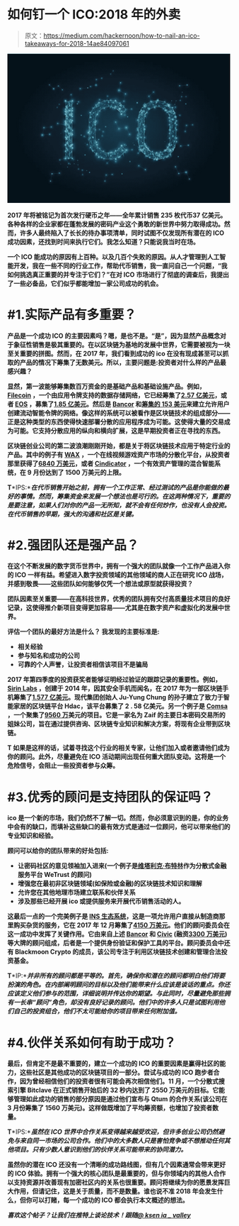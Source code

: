 # 如何钉一个 ICO:2018 年的外卖

> 原文：<https://medium.com/hackernoon/how-to-nail-an-ico-takeaways-for-2018-14ae84097061>

![](img/29d41d5f13f17f3c3aea5d2e9c233378.png)

**2017 年将被铭记为首次发行硬币之年——全年累计销售 235 枚代币**[](https://www.coinschedule.com/stats.html)****37 亿美元。各种各样的企业家都在蓬勃发展的密码产业这个勇敢的新世界中努力取得成功。然而，许多人最终陷入了长长的待办事项清单，同时试图不仅发现所有潜在的 ICO 成功因素，还找到时间来执行它们。我怎么知道？只能说我当时在场。****

**一个 ICO 能成功的原因有上百种。以及几百个失败的原因。从人才管理到人工智能开发，我在一些不同的行业工作，帮助代币销售，我一直问自己一个问题，“我如何挑选真正重要的并专注于它们？”在对 ICO 市场进行了彻底的调查后，我提出了一些必备品，它们似乎都能增加一家公司成功的机会。**

# **#1.实际产品有多重要？**

**产品是一个成功 ICO 的主要因素吗？嗯，是也不是。“是”，因为显然产品概念对于象征性销售是极其重要的。在以区块链为基地的发展中世界，它需要被视为一块至关重要的拼图。然而，在 2017 年，我们看到成功的 ico 在没有现成甚至可以抓取的产品的情况下筹集了无数美元。所以，主要问题是:投资者对什么样的产品最感兴趣？**

**显然，第一波能够筹集数百万资金的是基础产品和基础设施产品。例如， [Filecoin](https://filecoin.io) ，一个由应用令牌支持的数据存储网络，它已经筹集了[2.57 亿美元](https://www.forbes.com/sites/mariyayao/2017/10/09/demystifying-icos-the-good-the-bad-and-the-ugly/#309acec27e9a)，或者 [EOS](https://eos.io) ，募集了[1.85 亿美元](https://cointelegraph.com/news/the-biggest-icos-overview)。然后是 [Bancor](https://www.bancor.network/discover) 和[筹集的 153 美元](https://cointelegraph.com/news/the-biggest-icos-overview)来建立允许用户创建流动智能令牌的网络。像这样的系统可以被看作是区块链技术的组成部分——正是这种类型的东西使得快速部署分散的应用程序成为可能。这使得大量的交易成为可能。它支持分散应用的纵向和横向扩展，这是早期投资者正在寻找的东西。**

**区块链创业公司的第二波浪潮刚刚开始，都是关于将区块链技术应用于特定行业的产品。其中的例子有 [WAX](https://wax.io) ，一个在线视频游戏资产市场的分散化平台，从投资者那里获得了[6840 万美元](https://www.icodata.io/ICO/completed)，或者 [Cindicator](https://cointelegraph.com/news/tapping-into-mental-assets-of-individuals-propels-hybrid-intelligence-to-new-heights) ，一个有效资产管理的混合智能系统，在 9 月份达到了 1500 万美元的上限。**

**T***IPS:****在代币销售开始之前，拥有一个工作正常、经过测试的产品是你能做的最好的事情。然而，筹集资金来发展一个想法也是可行的。在这两种情况下，重要的是要注意，如果人们对你的产品一无所知，就不会有任何炒作，也没有人会投资。在代币销售的早期，强大的沟通和社区是关键。***

# **#2.强团队还是强产品？**

**在这个不断发展的数字货币世界中，拥有一个强大的团队就像一个工作产品进入你的 ICO 一样有益。希望进入数字投资领域的其他领域的商人正在研究 ICO 战场，并感到敬畏——这些团队如何能够仅凭一个想法或原型就获得投资？**

**团队因素至关重要——在高科技世界，优秀的团队拥有交付高质量技术项目的良好记录，这使得推介新项目变得更加容易——尤其是在数字资产和虚拟化的发展中世界。**

**评估一个团队的最好方法是什么？
我发现的主要标准是:**

*   **相关经验**
*   **参与知名和成功的公司**
*   **可靠的个人声誉，让投资者相信该项目不是骗局**

**2017 年第四季度的投资获奖者能够证明经过验证的跟踪记录的重要性。例如， [Sirin Labs](https://sirinlabs.com) ，创建于 2014 年，因其安全手机而闻名，在 2017 年为一部区块链手机筹集了[1.577 亿美元](https://venturebeat.com/2017/12/27/sirin-labs-raises-157-8m-in-ico-to-accelerate-development-of-its-finney-blockchain-phones-and-pcs/)。现代集团创始人 Ju-Yung Chung 的孙子建立了致力于智能家居的区块链平台 Hdac，该平台募集了 2 . 58 亿美元。另一个例子是 [Comsa](https://comsa.io/en/) ，一个聚集了[9560 万](https://comsa.io/en/54418.html)美元的项目。它是一家名为 Zaif 的主要日本密码交易所的姐妹公司，旨在通过提供咨询、区块链专业知识和解决方案，将现有企业带到区块链。**

**T 如果是这样的话，试着寻找这个行业的相关专家，让他们加入或者邀请他们成为你的顾问。此外，尽量避免在 ICO 活动期间出现任何重大团队变动。这将是一个危险信号，会阻止一些投资者参与众筹。**

# **#3.优秀的顾问是支持团队的保证吗？**

**ico 是一个新的市场，我们仍然不了解一切。然而，你必须意识到的是，你的业务中会有的缺口，而填补这些缺口的最有效方式是通过一位顾问，他可以带来他们的专业知识和经验。**

**顾问可以给你的团队带来的好处包括:**

*   **让密码社区的意见领袖加入进来(一个例子是[维塔利克·布特林](https://twitter.com/VitalikButerin/status/916856310917824513)作为分散式金融服务平台 WeTrust 的顾问)**
*   **增强您在最初非区块链领域(如保险或金融)的区块链技术知识和理解**
*   **允许您在其他地理市场建立联系和伙伴关系**
*   **涉及那些已经开展 ico 或提供服务来开展代币销售活动的人。**

**这最后一点的一个完美例子是 [INS 生态系统](https://ins.world)，这是一项允许用户直接从制造商那里购买杂货的服务，它在 2017 年 12 月筹集了[4150 万美元](https://blog.ins.world/ins-ecosystem-token-sale-results-20a613cb566c)。他们的顾问委员会在这一成功中发挥了关键作用。它由来自上述 [Bancor](https://www.bancor.network/#/) 和 [Civic](https://www.civic.com) (融资[3300 万美元](https://www.reuters.com/article/us-civic-blockchain-token/civic-sells-33-million-in-digital-currency-tokens-in-public-sale-idUSKBN19D200))等大牌的顾问组成，后者是一个提供身份验证和保护工具的平台。顾问委员会中还有 Blackmoon Crypto 的成员，该公司专注于利用区块链技术创建和管理合法投资基金。**

**T***IP:****并非所有的顾问都是平等的。首先，确保你和潜在的顾问都明白他们将要扮演的角色。在内部阐明顾问的目标以及他们能带来什么应该是谈话的重点。你还应该定义他们参与的范围，详细说明并传达你的期望。与此同时，尽量避免那些拥有一长串“顾问”角色，却没有良好记录的顾问。他们中的许多人只是试图利用他们自己的投资组合，他们不太可能给你的项目带来任何附加值。***

# **#4.伙伴关系如何有助于成功？**

**最后，但肯定不是最不重要的，建立一个成功的 ICO 的重要因素是赢得社区的能力，这些社区是其他成功的区块链项目的一部分。尝试与成功的 ICO 跑步者合作，因为曾经相信他们的投资者很有可能会再次相信他们。11 月，一个分散式搜索引擎 Bitclave 在正式销售开始后的 32 秒内达到了 2550 万美元的目标。它能够管理如此成功的销售的部分原因是通过他们宣布与 Qtum 的合作关系(该公司在 3 月份筹集了 1560 万美元)。这样做既增加了平均筹资额，也增加了投资者数量。**

**T***IPS:****虽然在 ICO 世界中合作关系变得越来越受欢迎，但许多创业公司仍然避免与来自同一市场的公司合作。他们中的大多数人只是害怕竞争或不想推动任何其他项目。只有少数人意识到他们的伙伴关系可能带来的协同潜力。***

**虽然你的潜在 ICO 还没有一个清晰的成功路线图，但有几个因素通常会带来更好的 ICO 体验。拥有一个强大的核心团队是最重要的，但与你领域内的其他人合作以支持资源并改善现有加密社区内的关系也很重要。顾问将继续为你的愿景发挥巨大作用，但请记住，这是关于质量，而不是数量。谁也说不准 2018 年会发生什么，但你可以打赌，每一个成功的 ICO 都会执行本文概述的想法。**

***喜欢这个帖子？让我们在推特上谈论技术！跟随*[*@ ksen ia _ valley*](https://twitter.com/ksenia_valley)**